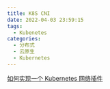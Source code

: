 ```yaml
---
title: K8S CNI
date: 2022-04-03 23:59:15
tags:
  - Kubenetes
categories:
  - 分布式 
  - 云原生
  - Kubernetes
---
```



<p></p>
<!-- more -->

[如何实现一个 Kubernetes 网络插件](https://mp.weixin.qq.com/s/oC4PemXm6aupFNKKCkqOJQ)
​
